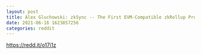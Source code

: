 ```yaml
--- 
layout: post 
title: Alex Gluchowski: zkSync -- The First EVM-Compatible zkRollup Protocol, Epicenter Episode #396 
date: 2021-06-16 1623857256 
categories: reddit 
--- 
```

https://redd.it/o17i1z
